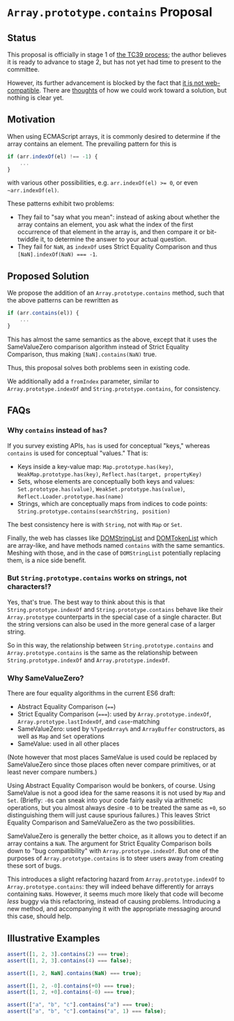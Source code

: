 # `Array.prototype.contains` Proposal

## Status

This proposal is officially in stage 1 of [the TC39 process](https://docs.google.com/document/d/1QbEE0BsO4lvl7NFTn5WXWeiEIBfaVUF7Dk0hpPpPDzU/edit); the author believes it is ready to advance to stage 2, but has not yet had time to present to the committee.

However, its further advancement is blocked by the fact that [it is not web-compatible](http://esdiscuss.org/topic/having-a-non-enumerable-array-prototype-contains-may-not-be-web-compatible). There are [thoughts](http://esdiscuss.org/topic/array-prototype-contains-solutions) of how we could work toward a solution, but nothing is clear yet.

## Motivation

When using ECMAScript arrays, it is commonly desired to determine if the array contains an element. The prevailing pattern for this is

```js
if (arr.indexOf(el) !== -1) {
    ...
}
```

with various other possibilities, e.g. `arr.indexOf(el) >= 0`, or even `~arr.indexOf(el)`.

These patterns exhibit two problems:

- They fail to "say what you mean": instead of asking about whether the array contains an element, you ask what the index of the first occurrence of that element in the array is, and then compare it or bit-twiddle it, to determine the answer to your actual question.
- They fail for `NaN`, as `indexOf` uses Strict Equality Comparison and thus `[NaN].indexOf(NaN) === -1`.

## Proposed Solution

We propose the addition of an `Array.prototype.contains` method, such that the above patterns can be rewritten as

```js
if (arr.contains(el)) {
    ...
}
```

This has almost the same semantics as the above, except that it uses the SameValueZero comparison algorithm instead of Strict Equality Comparison, thus making `[NaN].contains(NaN)` true.

Thus, this proposal solves both problems seen in existing code.

We additionally add a `fromIndex` parameter, similar to `Array.prototype.indexOf` and `String.prototype.contains`, for consistency.

## FAQs

### Why `contains` instead of `has`?

If you survey existing APIs, `has` is used for conceptual "keys," whereas `contains` is used for conceptual "values." That is:

- Keys inside a key-value map: `Map.prototype.has(key)`, `WeakMap.prototype.has(key)`, `Reflect.has(target, propertyKey)`
- Sets, whose elements are conceptually both keys and values: `Set.prototype.has(value)`, `WeakSet.prototype.has(value)`, `Reflect.Loader.prototype.has(name)`
- Strings, which are conceptually maps from indices to code points: `String.prototype.contains(searchString, position)`

The best consistency here is with `String`, not with `Map` or `Set`.

Finally, the web has classes like [DOMStringList](https://developer.mozilla.org/en-US/docs/Web/API/DOMStringList) and [DOMTokenList](http://dom.spec.whatwg.org/#interface-domtokenlist) which are array-like, and have methods named `contains` with the same semantics. Meshing with those, and in the case of `DOMStringList` potentially replacing them, is a nice side benefit.

### But `String.prototype.contains` works on strings, not characters!?

Yes, that's true. The best way to think about this is that `String.prototype.indexOf` and `String.prototype.contains` behave like their `Array.prototype` counterparts in the special case of a single character. But the string versions can also be used in the more general case of a larger string.

So in this way, the relationship between `String.prototype.contains` and `Array.prototype.contains` is the same as the relationship between `String.prototype.indexOf` and `Array.prototype.indexOf`.

### Why SameValueZero?

There are four equality algorithms in the current ES6 draft:

- Abstract Equality Comparison (`==`)
- Strict Equality Comparison (`===`): used by `Array.prototype.indexOf`, `Array.prototype.lastIndexOf`, and `case`-matching
- SameValueZero: used by `%TypedArray%` and `ArrayBuffer` constructors, as well as `Map` and `Set` operations
- SameValue: used in all other places

(Note however that most places SameValue is used could be replaced by SameValueZero since those places often never compare primitives, or at least never compare numbers.)

Using Abstract Equality Comparison would be bonkers, of course. Using SameValue is not a good idea for the same reasons it is not used by `Map` and `Set`. (Briefly: `-0`s can sneak into your code fairly easily via arithmetic operations, but you almost always desire `-0` to be treated the same as `+0`, so distinguishing them will just cause spurious failures.) This leaves Strict Equality Comparison and SameValueZero as the two possibilities.

SameValueZero is generally the better choice, as it allows you to detect if an array contains a `NaN`. The argument for Strict Equality Comparison boils down to "bug compatibility" with `Array.prototype.indexOf`. But one of the purposes of `Array.prototype.contains` is to steer users away from creating these sort of bugs.

This introduces a slight refactoring hazard from `Array.prototype.indexOf` to `Array.prototype.contains`: they will indeed behave differently for arrays containing `NaN`s. However, it seems much more likely that code will become _less_ buggy via this refactoring, instead of causing problems. Introducing a new method, and accompanying it with the appropriate messaging around this case, should help.

## Illustrative Examples

```js
assert([1, 2, 3].contains(2) === true);
assert([1, 2, 3].contains(4) === false);

assert([1, 2, NaN].contains(NaN) === true);

assert([1, 2, -0].contains(+0) === true);
assert([1, 2, +0].contains(-0) === true);

assert(["a", "b", "c"].contains("a") === true);
assert(["a", "b", "c"].contains("a", 1) === false);
```
